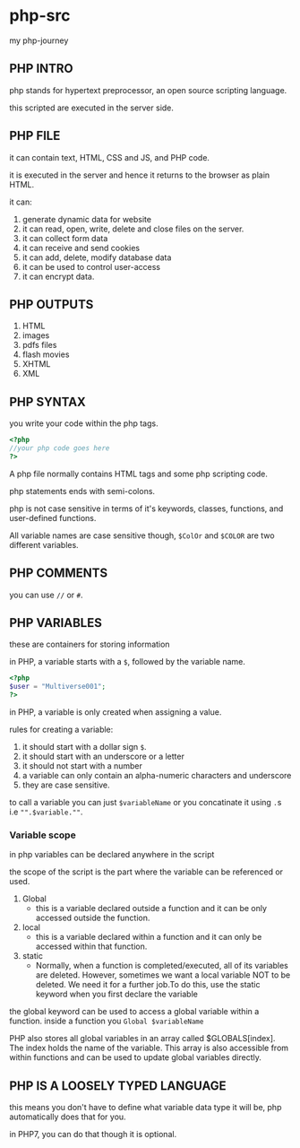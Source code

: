 # php-src

my php-journey

## PHP INTRO

php stands for hypertext preprocessor, an open source scripting language.

this scripted are executed in the server side.

## PHP FILE

it can contain text, HTML, CSS and JS, and PHP code.

it is executed in the server and hence it returns to the browser as plain HTML.

it can:

1. generate dynamic data for website
2. it can read, open, write, delete and close files on the server.
3. it can collect form data
4. it can receive and send cookies
5. it can add, delete, modify database data
6. it can be used to control user-access
7. it can encrypt data.

## PHP OUTPUTS

1. HTML
2. images
3. pdfs files
4. flash movies
5. XHTML
6. XML

## PHP SYNTAX

you write your code within the php tags.

```php
<?php
//your php code goes here
?>
```

A php file normally contains HTML tags and some php scripting code.

php statements ends with semi-colons.

php is not case sensitive in terms of it's keywords, classes, functions, and user-defined functions.

All variable names are case sensitive though, `$ColOr` and `$COLOR` are two different variables.

## PHP COMMENTS

you can use `//` or `#`.

## PHP VARIABLES

these are containers for storing information

in PHP, a variable starts with a `$`, followed by the variable name.

```php
<?php
$user = "Multiverse001";
?>
```

in PHP, a variable is only created when assigning a value.

rules for creating a variable:

1. it should start with a dollar sign `$`.
2. it should start with an underscore or a letter
3. it should not start with a number
4. a variable can only contain an alpha-numeric characters and underscore
5. they are case sensitive.

to call a variable you can just `$variableName` or you concatinate it using `.`s i.e `"".$variable.""`.

### Variable scope

in php variables can be declared anywhere in the script

the scope of the script is the part where the variable  can be referenced or used.

1. Global
   * this is a variable declared outside a function and it can be only accessed  outside the function.
2. local
   * this is a variable declared within a function and it can only be accessed within that function.
3. static
   * Normally, when a function is completed/executed, all of its variables are deleted. However, sometimes we want a local variable NOT to be deleted. We need it for a further job.To do this, use the static keyword when you first declare the variable

the global keyword can be used to access a global variable within a function. inside a function you `Global $variableName`

PHP also stores all global variables in an array called $GLOBALS[index]. The index holds the name of the variable. This array is also accessible from within functions and can be used to update global variables directly.

## PHP IS A LOOSELY TYPED LANGUAGE

this means you don't have to define what variable data type it will be, php automatically does that for you.

in PHP7, you can do that though it is optional.
